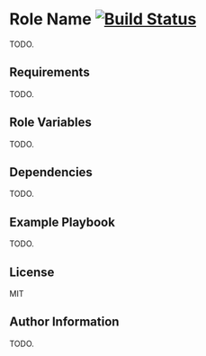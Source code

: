 Role Name [![Build Status](https://travis-ci.com/leolleocomp/ansible-role-controller.svg?branch=master)](https://travis-ci.com/leolleocomp/ansible-role-controller)
=========

TODO.

Requirements
------------

TODO.

Role Variables
--------------

TODO.

Dependencies
------------

TODO.

Example Playbook
----------------

TODO.

License
-------

MIT

Author Information
------------------

TODO.
